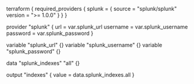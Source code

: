terraform {
  required_providers {
    splunk = {
      source  = "splunk/splunk"
      version = ">= 1.0.0"
    }
  }
}

provider "splunk" {
  url      = var.splunk_url
  username = var.splunk_username
  password = var.splunk_password
}



variable "splunk_url" {}
variable "splunk_username" {}
variable "splunk_password" {}



data "splunk_indexes" "all" {}

output "indexes" {
  value = data.splunk_indexes.all
}



